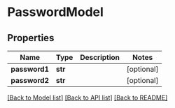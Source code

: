 # PasswordModel

## Properties
Name | Type | Description | Notes
------------ | ------------- | ------------- | -------------
**password1** | **str** |  | [optional] 
**password2** | **str** |  | [optional] 

[[Back to Model list]](../README.md#documentation-for-models) [[Back to API list]](../README.md#documentation-for-api-endpoints) [[Back to README]](../README.md)


